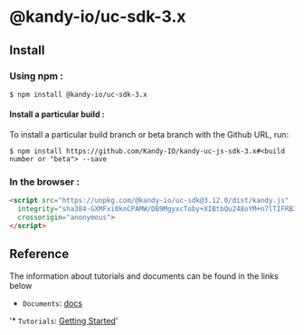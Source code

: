 # @kandy-io/uc-sdk-3.x

## Install

### Using npm :

`$ npm install @kandy-io/uc-sdk-3.x`

#### Install a particular build :

To install a particular build branch or beta branch with the Github URL, run:

`$ npm install https://github.com/Kandy-IO/kandy-uc-js-sdk-3.x#<build number or "beta"> --save`

### In the browser :
```html
<script src="https://unpkg.com/@kandy-io/uc-sdk@3.12.0/dist/kandy.js"
  integrity="sha384-GXMFxi0knCPAMW/DB9MgyxcToby+XIBtbQu248oYM+n7lTIFRB3rlFOxBG44iC7L"
  crossorigin="anonymous">
</script>
```
## Reference

The information about tutorials and documents can be found in the links below

* `Documents`: [docs](https://kandy-io.github.io/kandy-uc-js-sdk-3.x/docs)

'* `Tutorials`:  [Getting Started](https://Kandy-IO.github.io/kandy-uc-js-sdk-3.x/tutorials/#/Getting%20Started)'
